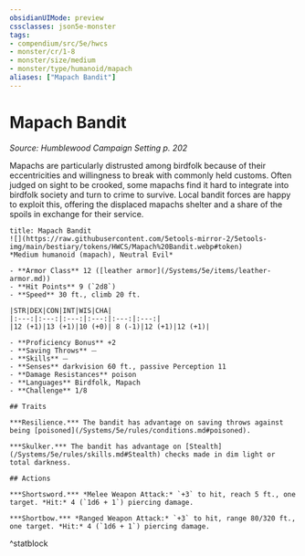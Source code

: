 ```yaml
---
obsidianUIMode: preview
cssclasses: json5e-monster
tags:
- compendium/src/5e/hwcs
- monster/cr/1-8
- monster/size/medium
- monster/type/humanoid/mapach
aliases: ["Mapach Bandit"]
---
```

# Mapach Bandit
*Source: Humblewood Campaign Setting p. 202*  

Mapachs are particularly distrusted among birdfolk because of their eccentricities and willingness to break with commonly held customs. Often judged on sight to be crooked, some mapachs find it hard to integrate into birdfolk society and turn to crime to survive. Local bandit forces are happy to exploit this, offering the displaced mapachs shelter and a share of the spoils in exchange for their service.

```ad-statblock
title: Mapach Bandit
![](https://raw.githubusercontent.com/5etools-mirror-2/5etools-img/main/bestiary/tokens/HWCS/Mapach%20Bandit.webp#token)
*Medium humanoid (mapach), Neutral Evil*

- **Armor Class** 12 ([leather armor](/Systems/5e/items/leather-armor.md))
- **Hit Points** 9 (`2d8`)
- **Speed** 30 ft., climb 20 ft.

|STR|DEX|CON|INT|WIS|CHA|
|:---:|:---:|:---:|:---:|:---:|:---:|
|12 (+1)|13 (+1)|10 (+0)| 8 (-1)|12 (+1)|12 (+1)|

- **Proficiency Bonus** +2
- **Saving Throws** ⏤
- **Skills** ⏤
- **Senses** darkvision 60 ft., passive Perception 11
- **Damage Resistances** poison
- **Languages** Birdfolk, Mapach
- **Challenge** 1/8

## Traits

***Resilience.*** The bandit has advantage on saving throws against being [poisoned](/Systems/5e/rules/conditions.md#poisoned).

***Skulker.*** The bandit has advantage on [Stealth](/Systems/5e/rules/skills.md#Stealth) checks made in dim light or total darkness.

## Actions

***Shortsword.*** *Melee Weapon Attack:* `+3` to hit, reach 5 ft., one target. *Hit:* 4 (`1d6 + 1`) piercing damage.

***Shortbow.*** *Ranged Weapon Attack:* `+3` to hit, range 80/320 ft., one target. *Hit:* 4 (`1d6 + 1`) piercing damage.
```
^statblock